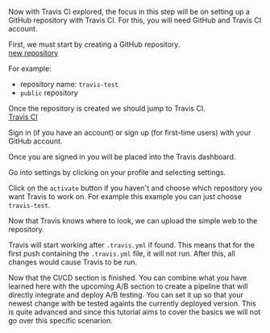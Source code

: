 Now with Travis CI explored, the focus in this step will be on setting up a GitHub repository with Travis CI. For this, you will need GitHub and Travis CI account.  

First, we must start by creating a GitHub repository.  
[new repository](https://github.com/new)  

For example:  
* repository name: `travis-test`  
* `public` repository  

Once the repository is created we should jump to Travis CI.  
[Travis CI](https://www.travis-ci.com/)

Sign in (if you have an account) or sign up (for first-time users) with your GitHub account.  

Once you are signed in you will be placed into the Travis dashboard.  

Go into settings by clicking on your profile and selecting settings.  

Click on the `activate` button if you haven't and choose which repository you want Travis to work on. For example this example you can just choose `travis-test`.

Now that Travis knows where to look, we can upload the simple web to the repository. 

Travis will start working after `.travis.yml` if found. This means that for the first push containing the `.travis.yml` file, it will not run. After this, all changes would cause Travis to be run.

Now that the CI/CD section is finished. You can combine what you have learned here with the upcoming A/B section to create a pipeline that will directly integrate and deploy A/B testing. You can set it up so that your newest change with be tested againts the currently deployed version. This is quite advanced and since this tutorial aims to cover the basics we will not go over this specific scenarion.